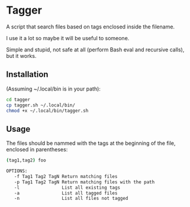 # Tagger

A script that search files based on tags enclosed inside the filename.

I use it a lot so maybe it will be useful to someone.

Simple and stupid, not safe at all (perform Bash eval and recursive
calls), but it works.

## Installation

(Assuming ~/.local/bin is in your path):

```bash
cd tagger
cp tagger.sh ~/.local/bin/
chmod +x ~/.local/bin/tagger.sh
```

## Usage

The files should be nammed with the tags at the beginning of the file,
enclosed in parentheses:

```bash
(tag1,tag2) foo
```

```bash
OPTIONS:
   -f Tag1 Tag2 TagN Return matching files
   -p Tag1 Tag2 TagN Return matching files with the path
   -l                List all existing tags
   -a                List all tagged files
   -n                List all files not tagged
```
